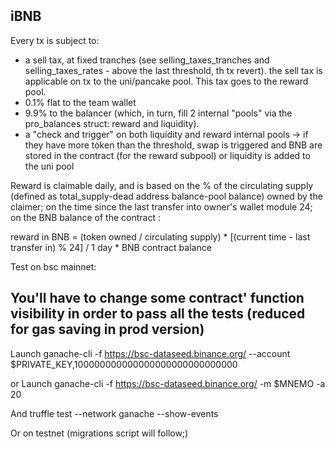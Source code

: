 ## iBNB


Every tx is subject to:
- a sell tax, at fixed tranches (see selling_taxes_tranches and selling_taxes_rates - above the last threshold, th tx revert).
  the sell tax is applicable on tx to the uni/pancake pool. This tax goes to the reward pool.
- 0.1% flat to the team wallet
- 9.9% to the balancer (which, in turn, fill 2 internal "pools" via the pro_balances struct: reward and liquidity).
- a "check and trigger" on both liquidity and reward internal pools -> if they have more token than the threshold, swap is triggered
   and BNB are stored in the contract (for the reward subpool) or liquidity is added to the uni pool

Reward is claimable daily, and is based on the % of the circulating supply (defined as total_supply-dead address balance-pool balance)
owned by the claimer; on the time since the last transfer into owner's wallet module 24; on the BNB balance of the contract :

reward in BNB = (token owned / circulating supply) * [(current time - last transfer in) % 24] / 1 day * BNB contract balance


Test on bsc mainnet:

## You'll have to change some contract' function visibility in order to pass all the tests (reduced for gas saving in prod version)

Launch ganache-cli -f https://bsc-dataseed.binance.org/ --account $PRIVATE_KEY,100000000000000000000000000000

or Launch ganache-cli -f https://bsc-dataseed.binance.org/ -m $MNEMO -a 20

And truffle test --network ganache --show-events

Or on testnet (migrations script will follow;)
